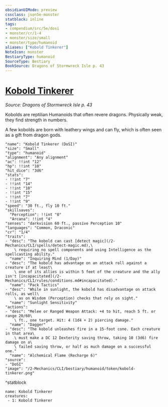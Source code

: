 ```yaml
---
obsidianUIMode: preview
cssclass: json5e-monster
statblock: inline
tags:
- compendium/src/5e/dosi
- monster/cr/1-4
- monster/size/small
- monster/type/humanoid
aliases: ["Kobold Tinkerer"]
NoteIcon: monster
BestiaryType: humanoid
SourceType: Bestiary
BookSource: Dragons of Stormwreck Isle p. 43
---
```

# [Kobold Tinkerer](2-Mechanics/CLI/bestiary/humanoid/kobold-tinkerer-dosi.md)
*Source: Dragons of Stormwreck Isle p. 43*  

Kobolds are reptilian Humanoids that often revere dragons. Physically weak, they find strength in numbers.

A few kobolds are born with leathery wings and can fly, which is often seen as a gift from dragon gods.

```statblock
"name": "Kobold Tinkerer (DoSI)"
"size": "Small"
"type": "humanoid"
"alignment": "Any alignment"
"ac": !!int "12"
"hp": !!int "10"
"hit_dice": "3d6"
"stats":
- !!int "7"
- !!int "14"
- !!int "10"
- !!int "15"
- !!int "7"
- !!int "9"
"speed": "30 ft., fly 10 ft."
"skillsaves":
  "Perception": !!int "0"
  "Arcana": !!int "4"
"senses": "darkvision 60 ft., passive Perception 10"
"languages": "Common, Draconic"
"cr": "1/4"
"traits":
- "desc": "The kobold can cast [detect magic](/2-Mechanics/CLI/spells/detect-magic.md),\
    \ requiring no spell components and using Intelligence as the spellcasting ability."
  "name": "Inquiring Mind (1/Day)"
- "desc": "The kobold has advantage on an attack roll against a creature if at least\
    \ one of its allies is within 5 feet of the creature and the ally isn't [incapacitated](/2-Mechanics/CLI/rules/conditions.md#incapacitated)."
  "name": "Pack Tactics"
- "desc": "While in sunlight, the kobold has disadvantage on attack rolls, as well\
    \ as on Wisdom (Perception) checks that rely on sight."
  "name": "Sunlight Sensitivity"
"actions":
- "desc": "Melee or Ranged Weapon Attack: +4 to hit, reach 5 ft. or range 20/60\
    \ ft., one target. Hit: 4 (1d4 + 2) piercing damage."
  "name": "Dagger"
- "desc": "The kobold unleashes fire in a 15-foot cone. Each creature in that area\
    \ must make a DC 12 Dexterity saving throw, taking 10 (3d6) fire damage on a\
    \ failed saving throw, or half as much damage on a successful one."
  "name": "Alchemical Flame (Recharge 6)"
"source":
- "DoSI"
"image": "/2-Mechanics/CLI/bestiary/humanoid/token/kobold-tinkerer.png"
```
^statblock

```encounter-table
name: Kobold Tinkerer
creatures:
 - 1: Kobold Tinkerer
```